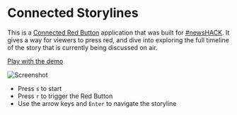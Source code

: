 Connected Storylines
====================

This is a [Connected Red Button](http://www.bbc.co.uk/aboutthebbc/insidethebbc/whatwedo/redbutton_faq/) application
that was built for [#newsHACK](http://newshack.co.uk). It gives a way for viewers to press red, and dive into 
exploring the full timeline of the story that is currently being discussed on air.

[Play with the demo](http://newshack-storyline.herokuapp.com)

![Screenshot](https://s3-eu-west-1.amazonaws.com/bbc-news-video/screenshot.png)

* Press `s` to start
* Press `r` to trigger the Red Button
* Use the arrow keys and `Enter` to navigate the storyline

